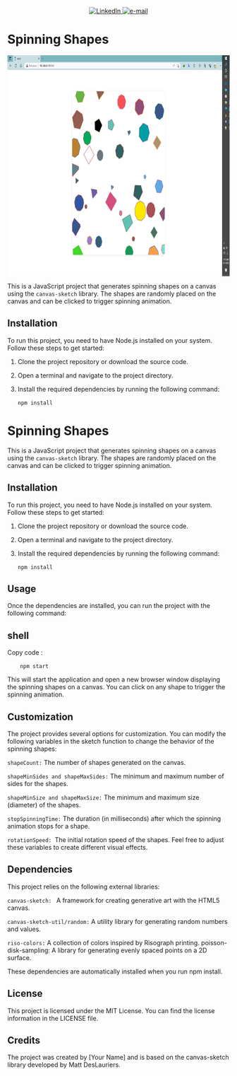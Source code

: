 <p align="center">
    <a href="https://www.linkedin.com/in/zo-ambinintsoa">
        <img src="https://img.shields.io/badge/LinkedIn-blue?style=flat-square&logo=linkedin" alt="LinkedIn">
    </a>
    <a href="mailto:ambinintsoa.business@gmail.com">
        <img src="https://img.shields.io/badge/Email-blue?style=flat-square&logo=gmail&logoColor=white" alt="e-mail">
    </a>
</p>

# Spinning Shapes

<img src="./screenshoot/screenShoot.png" alt="Alt Text" width="800" height="500" align="center" />

<br/>

This is a JavaScript project that generates spinning shapes on a canvas using the `canvas-sketch` library. The shapes are randomly placed on the canvas and can be clicked to trigger spinning animation.


## Installation

To run this project, you need to have Node.js installed on your system. Follow these steps to get started:

1. Clone the project repository or download the source code.

2. Open a terminal and navigate to the project directory.

3. Install the required dependencies by running the following command:

   ```shell
   npm install
    ```
# Spinning Shapes

This is a JavaScript project that generates spinning shapes on a canvas using the `canvas-sketch` library. The shapes are randomly placed on the canvas and can be clicked to trigger spinning animation.

## Installation

To run this project, you need to have Node.js installed on your system. Follow these steps to get started:

1. Clone the project repository or download the source code.

2. Open a terminal and navigate to the project directory.

3. Install the required dependencies by running the following command:

   ```shell
   npm install
    ```
## Usage
Once the dependencies are installed, you can run the project with the following command:

## shell

 Copy code : 

```shell 
    npm start
```

This will start the application and open a new browser window displaying the spinning shapes on a canvas. You can click on any shape to trigger the spinning animation.

## Customization
The project provides several options for customization. You can modify the following variables in the sketch function to change the behavior of the spinning shapes:

``shapeCount:`` The number of shapes generated on the canvas.
<br/>

``shapeMinSides and shapeMaxSides:`` The minimum and maximum number of sides for the shapes.

``shapeMinSize and shapeMaxSize:`` The minimum and maximum size (diameter) of the shapes.

``stopSpinningTime:`` The duration (in milliseconds) after which the spinning animation stops for a shape.


``rotationSpeed: ``The initial rotation speed of the shapes.
Feel free to adjust these variables to create different visual effects.

## Dependencies

This project relies on the following external libraries:

``canvas-sketch: `` A framework for creating generative art with the HTML5 canvas.

``canvas-sketch-util/random:`` A utility library for generating random numbers and values.

``riso-colors:`` A collection of colors inspired by Risograph printing.
poisson-disk-sampling: A library for generating evenly spaced points on a 2D surface.

These dependencies are automatically installed when you run npm install.

## License
This project is licensed under the MIT License. You can find the license information in the LICENSE file.

## Credits
The project was created by [Your Name] and is based on the canvas-sketch library developed by Matt DesLauriers.